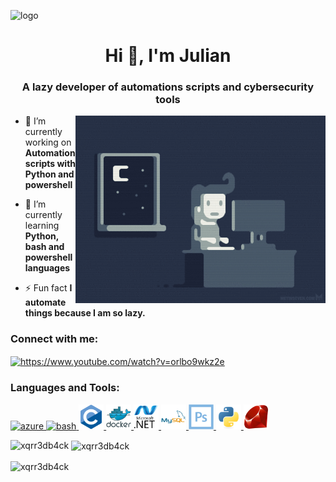 ![logo]()
<h1 align="center">Hi 👋, I'm Julian</h1>
<h3 align="center">A lazy developer of automations scripts and cybersecurity tools</h3>
<img align="right" alt="Coding" width="400" src="https://github.com/xqrr3db4ck/xqrr3db4ck/blob/main/coding.gif">

- 🔭 I’m currently working on **Automation scripts with Python and powershell**

- 🌱 I’m currently learning **Python, bash and powershell languages**

- ⚡ Fun fact **I automate things because I am so lazy.**

<h3 align="left">Connect with me:</h3>
<p align="left">
<a href="https://www.youtube.com/c/https://www.youtube.com/watch?v=orlbo9wkz2e" target="blank"><img align="center" src="https://raw.githubusercontent.com/rahuldkjain/github-profile-readme-generator/master/src/images/icons/Social/youtube.svg" alt="https://www.youtube.com/watch?v=orlbo9wkz2e" height="30" width="40" /></a>
</p>

<h3 align="left">Languages and Tools:</h3>
<p align="left"> <a href="https://azure.microsoft.com/en-in/" target="_blank" rel="noreferrer"> <img src="https://www.vectorlogo.zone/logos/microsoft_azure/microsoft_azure-icon.svg" alt="azure" width="40" height="40"/> </a> <a href="https://www.gnu.org/software/bash/" target="_blank" rel="noreferrer"> <img src="https://www.vectorlogo.zone/logos/gnu_bash/gnu_bash-icon.svg" alt="bash" width="40" height="40"/> </a> <a href="https://www.cprogramming.com/" target="_blank" rel="noreferrer"> <img src="https://raw.githubusercontent.com/devicons/devicon/master/icons/c/c-original.svg" alt="c" width="40" height="40"/> </a> <a href="https://www.docker.com/" target="_blank" rel="noreferrer"> <img src="https://raw.githubusercontent.com/devicons/devicon/master/icons/docker/docker-original-wordmark.svg" alt="docker" width="40" height="40"/> </a> <a href="https://dotnet.microsoft.com/" target="_blank" rel="noreferrer"> <img src="https://raw.githubusercontent.com/devicons/devicon/master/icons/dot-net/dot-net-original-wordmark.svg" alt="dotnet" width="40" height="40"/> </a> <a href="https://www.mysql.com/" target="_blank" rel="noreferrer"> <img src="https://raw.githubusercontent.com/devicons/devicon/master/icons/mysql/mysql-original-wordmark.svg" alt="mysql" width="40" height="40"/> </a> <a href="https://www.photoshop.com/en" target="_blank" rel="noreferrer"> <img src="https://raw.githubusercontent.com/devicons/devicon/master/icons/photoshop/photoshop-line.svg" alt="photoshop" width="40" height="40"/> </a> <a href="https://www.python.org" target="_blank" rel="noreferrer"> <img src="https://raw.githubusercontent.com/devicons/devicon/master/icons/python/python-original.svg" alt="python" width="40" height="40"/> </a> <a href="https://www.ruby-lang.org/en/" target="_blank" rel="noreferrer"> <img src="https://raw.githubusercontent.com/devicons/devicon/master/icons/ruby/ruby-original.svg" alt="ruby" width="40" height="40"/> </a> </p>

<p><img align="left" src="https://github-readme-stats.vercel.app/api/top-langs?username=xqrr3db4ck&show_icons=true&locale=en&layout=compact" alt="xqrr3db4ck" /></p>

<p>&nbsp;<img align="center" src="https://github-readme-stats.vercel.app/api?username=xqrr3db4ck&show_icons=true&locale=en" alt="xqrr3db4ck" /></p>

<p><img align="center" src="https://github-readme-streak-stats.herokuapp.com/?user=xqrr3db4ck&" alt="xqrr3db4ck" /></p>
